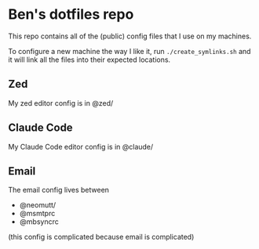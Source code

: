 # Ben's dotfiles repo

This repo contains all of the (public) config files that I use on my machines.

To configure a new machine the way I like it, run `./create_symlinks.sh` and it
will link all the files into their expected locations.

## Zed

My zed editor config is in @zed/

## Claude Code

My Claude Code editor config is in @claude/

## Email

The email config lives between

- @neomutt/
- @msmtprc
- @mbsyncrc

(this config is complicated because email is complicated)
